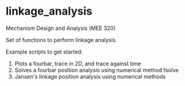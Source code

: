 # linkage_analysis
Mechanism Design and Analysis (MEE 320)

Set of functions to perform linkage analysis. 

Example scripts to get started:

1) Plots a fourbar, trace in 2D, and trace against time
2) Solves a fourbar position analysis using numerical method fsolve
3) Jansen's linkage position analysis using numerical methods
